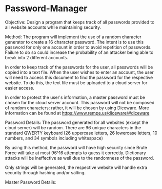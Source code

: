 # Password-Manager
Objective:
Design a program that keeps track of all passwords provided to all website accounts while maintaining security.


Method:
  The program will implement the use of a random character generator to create a 16 character password. The intent is to use this password for only one account in order to avoid repetition of passwords. Failure to do so could increase the probability of an attacker being able to break into 2 different accounts.

  In order to keep track of the passwords for the user, all passwords will be copied into a text file. When the user wishes to enter an account, the user will need to access this document to find the password for the respective website. To do this, the text file must be uploaded to a cloud server for easier access.
  
  In order to protect the user's information, a master password must be chosen for the cloud server account. This password will not be composed of random characters; rather, it will be chosen by using Diceware. More information can be found at https://www.rempe.us/diceware/#diceware
  

Password Details:
  The password generated for all websites (except the cloud server) will be random. There are 96 unique characters in the standard QWERTY keyboard (26 uppercase letters, 26 lowercase letters, 10 numbers, and 34 symbols including whitespace)
  
  By using this method, the password will have high security since Brute Force will take at most 96^16 attempts to guess it correctly. Dictionary attacks will be ineffective as well due to the randomness of the password. 
  
  Only strings will be generated, the respective website will handle extra security through hashing and/or salting.

  
  Master Password Details:
